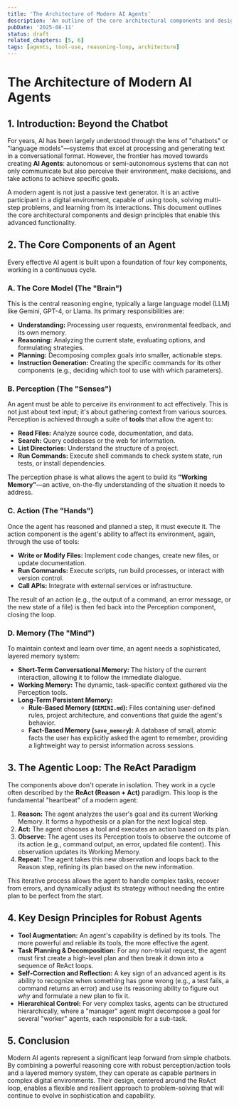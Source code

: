 ```yaml
---
title: 'The Architecture of Modern AI Agents'
description: 'An outline of the core architectural components and design principles for modern AI agents.'
pubDate: '2025-08-11'
status: draft
related_chapters: [5, 6]
tags: [agents, tool-use, reasoning-loop, architecture]
---
```

# The Architecture of Modern AI Agents

## 1. Introduction: Beyond the Chatbot

For years, AI has been largely understood through the lens of "chatbots" or "language models"—systems that excel at processing and generating text in a conversational format. However, the frontier has moved towards creating **AI Agents**: autonomous or semi-autonomous systems that can not only communicate but also perceive their environment, make decisions, and take actions to achieve specific goals.

A modern agent is not just a passive text generator. It is an active participant in a digital environment, capable of using tools, solving multi-step problems, and learning from its interactions. This document outlines the core architectural components and design principles that enable this advanced functionality.

## 2. The Core Components of an Agent

Every effective AI agent is built upon a foundation of four key components, working in a continuous cycle.

### A. The Core Model (The "Brain")

This is the central reasoning engine, typically a large language model (LLM) like Gemini, GPT-4, or Llama. Its primary responsibilities are:

*   **Understanding:** Processing user requests, environmental feedback, and its own memory.
*   **Reasoning:** Analyzing the current state, evaluating options, and formulating strategies.
*   **Planning:** Decomposing complex goals into smaller, actionable steps.
*   **Instruction Generation:** Creating the specific commands for its other components (e.g., deciding which tool to use with which parameters).

### B. Perception (The "Senses")

An agent must be able to perceive its environment to act effectively. This is not just about text input; it's about gathering context from various sources. Perception is achieved through a suite of **tools** that allow the agent to:

*   **Read Files:** Analyze source code, documentation, and data.
*   **Search:** Query codebases or the web for information.
*   **List Directories:** Understand the structure of a project.
*   **Run Commands:** Execute shell commands to check system state, run tests, or install dependencies.

The perception phase is what allows the agent to build its **"Working Memory"**—an active, on-the-fly understanding of the situation it needs to address.

### C. Action (The "Hands")

Once the agent has reasoned and planned a step, it must execute it. The action component is the agent's ability to affect its environment, again, through the use of tools:

*   **Write or Modify Files:** Implement code changes, create new files, or update documentation.
*   **Run Commands:** Execute scripts, run build processes, or interact with version control.
*   **Call APIs:** Integrate with external services or infrastructure.

The result of an action (e.g., the output of a command, an error message, or the new state of a file) is then fed back into the Perception component, closing the loop.

### D. Memory (The "Mind")

To maintain context and learn over time, an agent needs a sophisticated, layered memory system:

*   **Short-Term Conversational Memory:** The history of the current interaction, allowing it to follow the immediate dialogue.
*   **Working Memory:** The dynamic, task-specific context gathered via the Perception tools.
*   **Long-Term Persistent Memory:**
    *   **Rule-Based Memory (`GEMINI.md`):** Files containing user-defined rules, project architecture, and conventions that guide the agent's behavior.
    *   **Fact-Based Memory (`save_memory`):** A database of small, atomic facts the user has explicitly asked the agent to remember, providing a lightweight way to persist information across sessions.

## 3. The Agentic Loop: The ReAct Paradigm

The components above don't operate in isolation. They work in a cycle often described by the **ReAct (Reason + Act)** paradigm. This loop is the fundamental "heartbeat" of a modern agent:

1.  **Reason:** The agent analyzes the user's goal and its current Working Memory. It forms a hypothesis or a plan for the next logical step.
2.  **Act:** The agent chooses a tool and executes an action based on its plan.
3.  **Observe:** The agent uses its Perception tools to observe the outcome of its action (e.g., command output, an error, updated file content). This observation updates its Working Memory.
4.  **Repeat:** The agent takes this new observation and loops back to the Reason step, refining its plan based on the new information.

This iterative process allows the agent to handle complex tasks, recover from errors, and dynamically adjust its strategy without needing the entire plan to be perfect from the start.

## 4. Key Design Principles for Robust Agents

*   **Tool Augmentation:** An agent's capability is defined by its tools. The more powerful and reliable its tools, the more effective the agent.
*   **Task Planning & Decomposition:** For any non-trivial request, the agent must first create a high-level plan and then break it down into a sequence of ReAct loops.
*   **Self-Correction and Reflection:** A key sign of an advanced agent is its ability to recognize when something has gone wrong (e.g., a test fails, a command returns an error) and use its reasoning ability to figure out *why* and formulate a new plan to fix it.
*   **Hierarchical Control:** For very complex tasks, agents can be structured hierarchically, where a "manager" agent might decompose a goal for several "worker" agents, each responsible for a sub-task.

## 5. Conclusion

Modern AI agents represent a significant leap forward from simple chatbots. By combining a powerful reasoning core with robust perception/action tools and a layered memory system, they can operate as capable partners in complex digital environments. Their design, centered around the ReAct loop, enables a flexible and resilient approach to problem-solving that will continue to evolve in sophistication and capability.